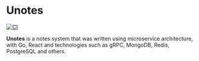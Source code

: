 # Unotes

[![CI](https://github.com/udholdenhed/unotes/actions/workflows/main.yml/badge.svg?branch=master)](https://github.com/udholdenhed/unotes/actions/workflows/main.yml)

**Unotes** is a notes system that was written using microservice architecture, with Go, React and technologies such as
gRPC, MongoDB, Redis, PostgreSQL and others.
